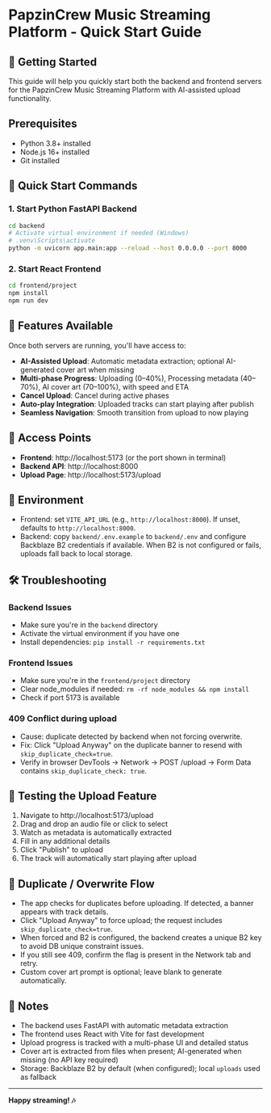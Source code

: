 # PapzinCrew Music Streaming Platform - Quick Start Guide

## 🚀 Getting Started

This guide will help you quickly start both the backend and frontend servers for the PapzinCrew Music Streaming Platform with AI-assisted upload functionality.

## Prerequisites

- Python 3.8+ installed
- Node.js 16+ installed
- Git installed

## 🔧 Quick Start Commands

### 1. Start Python FastAPI Backend

```bash
cd backend
# Activate virtual environment if needed (Windows)
# .venv\Scripts\activate
python -m uvicorn app.main:app --reload --host 0.0.0.0 --port 8000
```

### 2. Start React Frontend

```bash
cd frontend/project
npm install
npm run dev
```

## 🎵 Features Available

Once both servers are running, you'll have access to:

- **AI-Assisted Upload**: Automatic metadata extraction; optional AI-generated cover art when missing
- **Multi-phase Progress**: Uploading (0–40%), Processing metadata (40–70%), AI cover art (70–100%), with speed and ETA
- **Cancel Upload**: Cancel during active phases
- **Auto-play Integration**: Uploaded tracks can start playing after publish
- **Seamless Navigation**: Smooth transition from upload to now playing

## 📍 Access Points

- **Frontend**: http://localhost:5173 (or the port shown in terminal)
- **Backend API**: http://localhost:8000
- **Upload Page**: http://localhost:5173/upload

## 🔐 Environment

- Frontend: set `VITE_API_URL` (e.g., `http://localhost:8000`). If unset, defaults to `http://localhost:8000`.
- Backend: copy `backend/.env.example` to `backend/.env` and configure Backblaze B2 credentials if available. When B2 is not configured or fails, uploads fall back to local storage.

## 🛠️ Troubleshooting

### Backend Issues
- Make sure you're in the `backend` directory
- Activate the virtual environment if you have one
- Install dependencies: `pip install -r requirements.txt`

### Frontend Issues
- Make sure you're in the `frontend/project` directory
- Clear node_modules if needed: `rm -rf node_modules && npm install`
- Check if port 5173 is available

### 409 Conflict during upload
- Cause: duplicate detected by backend when not forcing overwrite.
- Fix: Click "Upload Anyway" on the duplicate banner to resend with `skip_duplicate_check=true`.
- Verify in browser DevTools → Network → POST /upload → Form Data contains `skip_duplicate_check: true`.

## 🎯 Testing the Upload Feature

1. Navigate to http://localhost:5173/upload
2. Drag and drop an audio file or click to select
3. Watch as metadata is automatically extracted
4. Fill in any additional details
5. Click "Publish" to upload
6. The track will automatically start playing after upload

## 🔁 Duplicate / Overwrite Flow

- The app checks for duplicates before uploading. If detected, a banner appears with track details.
- Click "Upload Anyway" to force upload; the request includes `skip_duplicate_check=true`.
- When forced and B2 is configured, the backend creates a unique B2 key to avoid DB unique constraint issues.
- If you still see 409, confirm the flag is present in the Network tab and retry.
- Custom cover art prompt is optional; leave blank to generate automatically.

## 📝 Notes

- The backend uses FastAPI with automatic metadata extraction
- The frontend uses React with Vite for fast development
- Upload progress is tracked with a multi-phase UI and detailed status
- Cover art is extracted from files when present; AI-generated when missing (no API key required)
- Storage: Backblaze B2 by default (when configured); local `uploads` used as fallback

---

**Happy streaming! 🎶**
